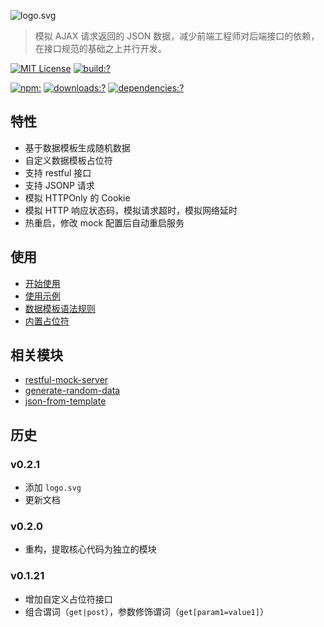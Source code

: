 ![logo.svg](https://cdn.rawgit.com/bubkoo/grunt-restful-mock/master/logo.svg)


> 模拟 AJAX 请求返回的 JSON 数据，减少前端工程师对后端接口的依赖，在接口规范的基础之上并行开发。


[![MIT License](https://img.shields.io/badge/license-MIT_License-green.svg?style=flat-square)](https://github.com/bubkoo/grunt-restful-mock/blob/master/LICENSE)
[![build:?](https://img.shields.io/travis/bubkoo/grunt-restful-mock/master.svg?style=flat-square)](https://travis-ci.org/bubkoo/grunt-restful-mock)


[![npm:](https://img.shields.io/npm/v/grunt-restful-mock.svg?style=flat-square)](https://www.npmjs.com/packages/grunt-restful-mock)
[![downloads:?](https://img.shields.io/npm/dm/grunt-restful-mock.svg?style=flat-square)](https://www.npmjs.com/packages/grunt-restful-mock)
[![dependencies:?](https://img.shields.io/david/bubkoo/grunt-restful-mock.svg?style=flat-square)](https://david-dm.org/bubkoo/grunt-restful-mock)



## 特性

- 基于数据模板生成随机数据
- 自定义数据模板占位符
- 支持 restful 接口
- 支持 JSONP 请求
- 模拟 HTTPOnly 的 Cookie
- 模拟 HTTP 响应状态码，模拟请求超时，模拟网络延时
- 热重启，修改 mock 配置后自动重启服务


## 使用

 - [开始使用](https://github.com/bubkoo/grunt-restful-mock/wiki/开始使用)
 - [使用示例](https://github.com/bubkoo/grunt-restful-mock/wiki/使用示例)
 - [数据模板语法规则](https://github.com/bubkoo/grunt-restful-mock/wiki/数据模板语法规则)
 - [内置占位符](https://github.com/bubkoo/grunt-restful-mock/wiki/内置占位符)


## 相关模块

- [restful-mock-server](https://github.com/bubkoo/restful-mock-server)
- [generate-random-data](https://github.com/bubkoo/generate-random-data)
- [json-from-template](https://github.com/bubkoo/json-from-template)

## 历史

### v0.2.1

- 添加 `logo.svg`
- 更新文档

### v0.2.0
- 重构，提取核心代码为独立的模块

### v0.1.21
- 增加自定义占位符接口
- 组合谓词（`get|post`），参数修饰谓词（`get[param1=value1]`）


